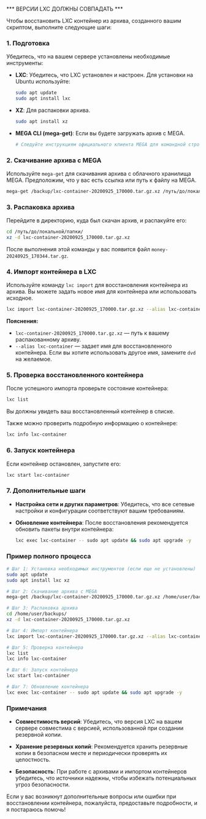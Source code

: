 *** ВЕРСИИ LXC ДОЛЖНЫ СОВПАДАТЬ ***

Чтобы восстановить LXC контейнер из архива, созданного вашим скриптом, выполните следующие шаги:

### 1. Подготовка

Убедитесь, что на вашем сервере установлены необходимые инструменты:

- **LXC**: Убедитесь, что LXC установлен и настроен. Для установки на Ubuntu используйте:
  ```bash
  sudo apt update
  sudo apt install lxc
  ```

- **XZ**: Для распаковки архива.
  ```bash
  sudo apt install xz
  ```

- **MEGA CLI (mega-get)**: Если вы будете загружать архив с MEGA.
  ```bash
  # Следуйте инструкциям официального клиента MEGA для командной строки
  ```

### 2. Скачивание архива с MEGA

Используйте `mega-get` для скачивания архива с облачного хранилища MEGA. Предположим, что у вас есть ссылка или путь к файлу на MEGA.

```bash
mega-get /backup/lxc-container-20200925_170000.tar.gz.xz /путь/до/локальной/папки/
```

### 3. Распаковка архива

Перейдите в директорию, куда был скачан архив, и распакуйте его:

```bash
cd /путь/до/локальной/папки/
xz -d lxc-container-20200925_170000.tar.gz.xz
```

После выполнения этой команды у вас появится файл `money-20240925_170344.tar.gz`.

### 4. Импорт контейнера в LXC

Используйте команду `lxc import` для восстановления контейнера из архива. Вы можете задать новое имя для контейнера или использовать исходное.

```bash
lxc import lxc-container-20200925_170000.tar.gz.xz --alias lxc-container
```

**Пояснения:**

- `lxc-container-20200925_170000.tar.gz.xz` — путь к вашему распакованному архиву.
- `--alias lxc-container` — задает имя для восстановленного контейнера. Если вы хотите использовать другое имя, замените `dvd` на желаемое.

### 5. Проверка восстановленного контейнера

После успешного импорта проверьте состояние контейнера:

```bash
lxc list
```

Вы должны увидеть ваш восстановленный контейнер в списке.

Также можно проверить подробную информацию о контейнере:

```bash
lxc info lxc-container
```

### 6. Запуск контейнера

Если контейнер остановлен, запустите его:

```bash
lxc start lxc-container
```

### 7. Дополнительные шаги

- **Настройка сети и других параметров**: Убедитесь, что все сетевые настройки и конфигурации соответствуют вашим требованиям.
  
- **Обновление контейнера**: После восстановления рекомендуется обновить пакеты внутри контейнера:

  ```bash
  lxc exec lxc-container -- sudo apt update && sudo apt upgrade -y
  ```

### Пример полного процесса

```bash
# Шаг 1: Установка необходимых инструментов (если еще не установлены)
sudo apt update
sudo apt install lxc xz

# Шаг 2: Скачивание архива с MEGA
mega-get /backup/lxc-container-20200925_170000.tar.gz.xz /home/user/backups/

# Шаг 3: Распаковка архива
cd /home/user/backups/
xz -d lxc-container-20200925_170000.tar.gz.xz

# Шаг 4: Импорт контейнера
lxc import lxc-container-20200925_170000.tar.gz.xz --alias lxc-container

# Шаг 5: Проверка контейнера
lxc list
lxc info lxc-container

# Шаг 6: Запуск контейнера
lxc start lxc-container

# Шаг 7: Обновление контейнера
lxc exec lxc-container -- sudo apt update && sudo apt upgrade -y
```

### Примечания

- **Совместимость версий**: Убедитесь, что версия LXC на вашем сервере совместима с версией, использованной при создании резервной копии.

- **Хранение резервных копий**: Рекомендуется хранить резервные копии в безопасном месте и периодически проверять их целостность.

- **Безопасность**: При работе с архивами и импортом контейнеров убедитесь, что источники надежны, чтобы избежать потенциальных угроз безопасности.

Если у вас возникнут дополнительные вопросы или ошибки при восстановлении контейнера, пожалуйста, предоставьте подробности, и я постараюсь помочь!
